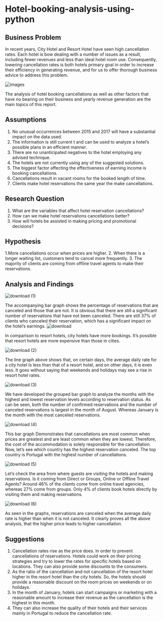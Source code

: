 # Hotel-booking-analysis-using-python
## Business Problem
In recent years, City Hotel and Resort Hotel have seen high cancellation rates. Each hotel is bow dealing with a number of issues as a result, including fewer revenues and less than ideal hotel room use.  Consequently, lowering cancellation rates is both hotels primary goal in order to increase their efficiency in generating revenue, and for us to offer thorough business advice to address this problem.

![images](https://github.com/VPMANOJKUMAR/Hotel-booking-analysis-using-python/assets/124855537/918447a1-3769-45ca-9dfa-65f42fd6be46)
 
The analysis of hotel booking cancellations as well as other factors that have no bearing on their business and yearly revenue generation are the main topics of this report.
## Assumptions
1.	No unusual occurrences between 2015 and 2017 will have a substantial impact on the data used.
2.	The information is still current t and can be used to analyze a hotel’s possible plans in an efficient manner.
3.	There are no unanticipated negatives to the hotel employing any advised technique. 
4.	The hotels are not currently using any of the suggested solutions.
5.	The biggest factor affecting the effectiveness of earning income is booking cancellations. 
6.	Cancellations result in vacant rooms for the booked length of time.
7.	Clients make hotel reservations the same year the make cancellations.
## Research Question
1.	What are the variables that affect hotel reservation cancellations?
2.	How can we make hotel reservations cancellations better?
3.	How will hotels be assisted in making pricing and promotional decisions?
## Hypothesis
1.More cancellations occur when prices are higher. 
2. When there is a longer waiting list, customers tend to cancel more frequently.
3. The majority of clients are coming from offline travel agents to make their reservations.

## Analysis and Findings

![download (1)](https://github.com/VPMANOJKUMAR/Hotel-booking-analysis-using-python/assets/124855537/5fb96206-bb71-41df-9c7c-b95ab18ab985)
 
The accompanying bar graph shows the percentage of reservations that are canceled and those that are not. It is obvious that there are still a significant number of reservations that have not been canceled.  There are still 37% of clients who canceled their reservation, which has a significant impact on the hotel’s earnings.
 ![download](https://github.com/VPMANOJKUMAR/Hotel-booking-analysis-using-python/assets/124855537/6fb35bc8-b1bf-4589-865c-5116d1d76247)
 
In comparison to resort hotels, city hotels have more bookings. It’s possible that resort hotels are more expensive than those in cities.

![download (2)](https://github.com/VPMANOJKUMAR/Hotel-booking-analysis-using-python/assets/124855537/21476eb6-40a8-4bd0-83c1-0e789c79a87a)
 
The line graph above shows that, on certain days, the average daily rate for a city hotel Is less than that of a resort hotel, and on other days, it is even less. It goes without saying that weekends and holidays may see a rise in resort hotel rates.

![download (3)](https://github.com/VPMANOJKUMAR/Hotel-booking-analysis-using-python/assets/124855537/5e0b2b36-0cec-47a4-981a-30cc54179b00)
 
We have developed the grouped bar graph to analyze the months with the highest and lowest reservation levels according to reservation status. As can be seen, both the number of confirmed reservations and the number of canceled reservations is largest in the month of August. Whereas January is the month with the most canceled reservations.

![download (4)](https://github.com/VPMANOJKUMAR/Hotel-booking-analysis-using-python/assets/124855537/2419396b-f7f1-4859-bbc7-4dbbd6c4bf07)
 
This bar graph Demonstrates that cancellations are most common when prices are greatest and are least common when they are lowest. Therefore, the cost of the accommodation is solely responsible for the cancellation. 
Now, let’s see which country has the highest reservation canceled. The top country is Portugal with the highest number of cancellations.

![download (5)](https://github.com/VPMANOJKUMAR/Hotel-booking-analysis-using-python/assets/124855537/7f51aa9d-e915-438e-b708-5a176110210f) 

Let’s check the area from where guests are visiting the hotels and making reservations. Is it coming from Direct or Groups, Online or Offline Travel Agents? Around 46% of the clients come from online travel agencies, whereas 27% come from groups. Only 4% of clients book hotels directly by visiting them and making reservations.

![download (6)](https://github.com/VPMANOJKUMAR/Hotel-booking-analysis-using-python/assets/124855537/9b4de424-93e0-4f7a-a4ee-ef48e321bc51)
 
As seen in the graphs, reservations are canceled when the average daily rate is higher than when it is not canceled. It clearly proves all the above analysis, that the higher price leads to higher cancellation.
## Suggestions
1.	Cancellation rates rise as the price does. In order to prevent cancellations of reservations. Hotels could work on their pricing strategies and try to lower the rates for specific hotels based on locations. They can also provide some discounts to the consumers.
2.	As the ratio of the cancellation and not cancellation of the resort hotel higher in the resort hotel than the city hotels. So, the hotels should provide a reasonable discount on the room prices on weekends or on holidays.
3.	In the month of January, hotels can start campaigns or marketing with a reasonable amount to increase their revenue as the cancellation is the highest in this month.
4.	They can also increase the quality of their hotels and their services mainly in Portugal to reduce the cancellation rate.

